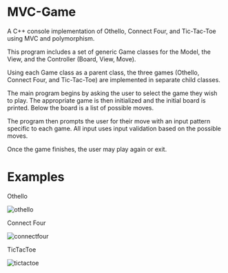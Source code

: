 # MVC-Game
A C++ console implementation of Othello, Connect Four, and Tic-Tac-Toe using MVC and polymorphism.

This program includes a set of generic Game classes for the Model, the View, and the Controller (Board, View, Move).

Using each Game class as a parent class, the three games (Othello, Connect Four, and Tic-Tac-Toe) are 
implemented in separate child classes.

The main program begins by asking the user to select the game they wish to play. The appropriate game is then
initialized and the initial board is printed. Below the board is a list of possible moves.

The program then prompts the user for their move with an input pattern specific to each game. All input uses
input validation based on the possible moves.

Once the game finishes, the user may play again or exit.


# Examples

Othello

![othello](https://cloud.githubusercontent.com/assets/10593907/11891532/5272002c-a514-11e5-9024-1ef794c0b375.png)

Connect Four

![connectfour](https://cloud.githubusercontent.com/assets/10593907/11891533/52753116-a514-11e5-86c6-52f4dafd1e81.png)

TicTacToe

![tictactoe](https://cloud.githubusercontent.com/assets/10593907/11891534/5276c0ee-a514-11e5-8bdb-2aade361c998.png)
